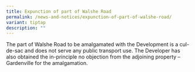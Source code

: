 ```yaml
---
title: Expunction of part of Walshe Road
permalink: /news-and-notices/expunction-of-part-of-walshe-road/
variant: tiptap
description: ""
---
```

<p>The part of Walshe Road to be amalgamated with the Development is a cul-de-sac
and does not serve any public transport use. The Developer has also obtained
the in-principle no objection from the adjoining property – Gardenville
for the amalgamation.</p>